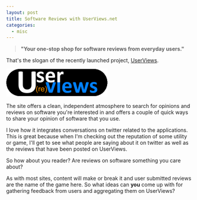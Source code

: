 ```yaml
---
layout: post
title: Software Reviews with UserViews.net
categories:
  - misc
---
```

> **"Your one-stop shop for software reviews from everyday users."**

That's the slogan of the recently launched project, [UserViews](http://www.userviews.net).

<a class="img" href="http://www.userviews.net">
	<img src="/images/posts/userviews.gif" /></a>

The site offers a clean, independent atmosphere to search for opinions and reviews 
on software you're interested in and offers a couple of quick ways
to share your opinion of software that you use.

I love how it integrates conversations on
twitter related to the applications. This is great because when I'm 
checking out the reputation of some utility or game, I'll get to see
what people are saying about it on twitter as well as the reviews
that have been posted on UserViews.

So how about you reader? Are reviews on software something you care about?

As with most sites, content will make or break it and user submitted
reviews are the name of the game here. So what ideas
can **you** come up with for gathering feedback from users
and aggregating them on UserViews?